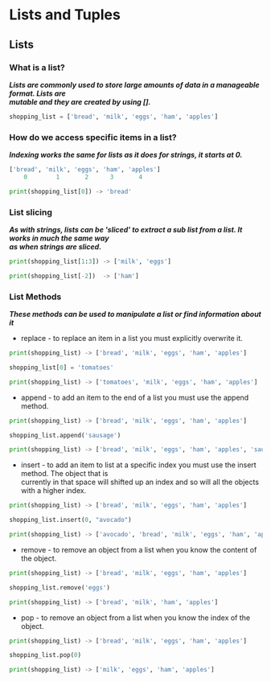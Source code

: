 # Lists and Tuples  

## Lists
### What is a list?  
  ***Lists are commonly used to store large amounts of data in a manageable format. Lists are***  
  ***mutable and they are created by using [].***  
```python
shopping_list = ['bread', 'milk', 'eggs', 'ham', 'apples']
```  

### How do we access specific items in a list?  
  ***Indexing works the same for lists as it does for strings, it starts at 0.***  
```python
['bread', 'milk', 'eggs', 'ham', 'apples']
    0        1       2      3       4

print(shopping_list[0]) -> 'bread'
```  
### List slicing  
  ***As with strings, lists can be 'sliced' to extract a sub list from a list. It works in much the same way***  
  ***as when strings are sliced.***  
```python
print(shopping_list[1:3]) -> ['milk', 'eggs']

print(shopping_list[-2])  -> ['ham']
```  
   
### List Methods  
  ***These methods can be used to manipulate a list or find information about it***  
* replace - to replace an item in a list you must explicitly overwrite it.  
```python
print(shopping_list) -> ['bread', 'milk', 'eggs', 'ham', 'apples']

shopping_list[0] = 'tomatoes'

print(shopping_list) -> ['tomatoes', 'milk', 'eggs', 'ham', 'apples']
```  
* append - to add an item to the end of a list you must use the append method.  
```python
print(shopping_list) -> ['bread', 'milk', 'eggs', 'ham', 'apples']

shopping_list.append('sausage')

print(shopping_list) -> ['bread', 'milk', 'eggs', 'ham', 'apples', 'sausage']
```  
* insert - to add an item to list at a specific index you must use the insert method. The object that is  
currently in that space will shifted up an index and so will all the objects with a higher index.  
```python
print(shopping_list) -> ['bread', 'milk', 'eggs', 'ham', 'apples']

shopping_list.insert(0, "avocado")

print(shopping_list) -> ['avocado', 'bread', 'milk', 'eggs', 'ham', 'apples']
```
* remove - to remove an object from a list when you know the content of the object.  
```python
print(shopping_list) -> ['bread', 'milk', 'eggs', 'ham', 'apples']

shopping_list.remove('eggs')

print(shopping_list) -> ['bread', 'milk', 'ham', 'apples']
```  
* pop - to remove an object from a list when you know the index of the object.  
```python
print(shopping_list) -> ['bread', 'milk', 'eggs', 'ham', 'apples']

shopping_list.pop(0)

print(shopping_list) -> ['milk', 'eggs', 'ham', 'apples']
```  
